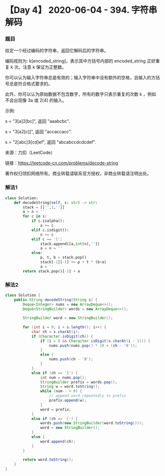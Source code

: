 # 【Day 4】 2020-06-04 - 394. 字符串解码

### 题目

给定一个经过编码的字符串，返回它解码后的字符串。

编码规则为: k[encoded_string]，表示其中方括号内部的 encoded_string 正好重复 k 次。注意 k 保证为正整数。

你可以认为输入字符串总是有效的；输入字符串中没有额外的空格，且输入的方括号总是符合格式要求的。

此外，你可以认为原始数据不包含数字，所有的数字只表示重复的次数 k ，例如不会出现像 3a 或 2[4] 的输入。

示例:

s = "3[a]2[bc]", 返回 "aaabcbc".

s = "3[a2[c]]", 返回 "accaccacc".

s = "2[abc]3[cd]ef", 返回 "abcabccdcdcdef".

来源：力扣（LeetCode）

链接：https://leetcode-cn.com/problems/decode-string

著作权归领扣网络所有。商业转载请联系官方授权，非商业转载请注明出处。



### 解法1


```python
class Solution:
    def decodeString(self, s: str) -> str:
        stack = [['',1,'']]
        a = n = ''
        for c in s:
            if c.isalpha():
                a += c
            elif c.isdigit():
                n += c
            elif c == '[':
                stack.append([a,int(n),''])
                a = n = ''
            else:
                p, t, b = stack.pop()
                stack[-1][-1] += p + t * (b+a)
                a = ''
        return stack.pop()[-1] + a
```

### 解法2

```java
class Solution {
    public String decodeString(String s) {
        Deque<Integer> nums = new ArrayDeque<>();
        Deque<StringBuilder> words = new ArrayDeque<>();
        
        StringBuilder word = new StringBuilder();
        
        for (int i = 0; i < s.length(); i++) {
            char ch = s.charAt(i);        
            if (Character.isDigit(ch)) {
                if (i > 0 && Character.isDigit(s.charAt(i - 1))) {
                    nums.push(nums.pop() * 10 + (ch - '0'));
                }
                else {
                    nums.push(ch - '0');
                }
            }
            else if (ch == ']') {
                int num = nums.pop();
                StringBuilder prefix = words.pop();
                String w = word.toString();
                while (num-- > 0) {
                    // append word repeatedly to prefix
                    prefix.append(w);
                }
                word = prefix;
            }
            else if (ch == '[') {
                words.push(new StringBuilder(word.toString()));
                word = new StringBuilder();
            }
            else {
                word.append(ch);
            }
        }
        
        return word.toString();
    }
}
```

